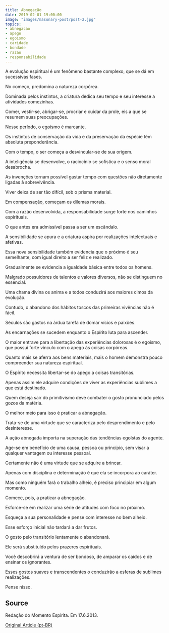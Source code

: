 ```yaml
---
title: Abnegação
date: 2019-02-01 19:00:00
image: "images/masonary-post/post-2.jpg"
topics: 
- abnegacao
- apego
- egoismo
- caridade
- bondade
- razao
- responsabilidade
---
```



A evolução espiritual é um fenômeno bastante complexo, que se dá em sucessivas
fases.

No começo, predomina a natureza corpórea.

Dominada pelos instintos, a criatura dedica seu tempo e seu interesse a
atividades comezinhas.

Comer, vestir-se, abrigar-se, procriar e cuidar da prole, eis a que se resumem
suas preocupações.

Nesse período, o egoísmo é marcante.

Os instintos de conservação da vida e da preservação da espécie têm absoluta
preponderância.

Com o tempo, o ser começa a desvincular-se de sua origem.

A inteligência se desenvolve, o raciocínio se sofistica e o senso moral
desabrocha.

As invenções tornam possível gastar tempo com questões não diretamente ligadas
à sobrevivência.

Viver deixa de ser tão difícil, sob o prisma material.

Em compensação, começam os dilemas morais.

Com a razão desenvolvida, a responsabilidade surge forte nos caminhos
espirituais.

O que antes era admissível passa a ser um escândalo.

A sensibilidade se apura e a criatura aspira por realizações intelectuais e
afetivas.

Essa nova sensibilidade também evidencia que o próximo é seu semelhante, com
igual direito a ser feliz e realizado.

Gradualmente se evidencia a igualdade básica entre todos os homens.

Malgrado possuidores de talentos e valores diversos, não se distinguem no
essencial.

Uma chama divina os anima e a todos conduzirá aos maiores cimos da evolução.

Contudo, o abandono dos hábitos toscos das primeiras vivências não é fácil.

Séculos são gastos na árdua tarefa de domar vícios e paixões.

As encarnações se sucedem enquanto o Espírito luta para ascender.

O maior entrave para a libertação das experiências dolorosas é o egoísmo, que
possui forte vínculo com o apego às coisas corpóreas.

Quanto mais se aferra aos bens materiais, mais o homem demonstra pouco
compreender sua natureza espiritual.

O Espírito necessita libertar-se do apego a coisas transitórias.

Apenas assim ele adquire condições de viver as experiências sublimes a que está
destinado.

Quem deseja sair do primitivismo deve combater o gosto pronunciado pelos gozos
da matéria.

O melhor meio para isso é praticar a abnegação.

Trata-se de uma virtude que se caracteriza pelo desprendimento e pelo
desinteresse.

A ação abnegada importa na superação das tendências egoístas do agente.

Age-se em benefício de uma causa, pessoa ou princípio, sem visar a qualquer
vantagem ou interesse pessoal.

Certamente não é uma virtude que se adquire a brincar.

Apenas com disciplina e determinação é que ela se incorpora ao caráter.

Mas como ninguém fará o trabalho alheio, é preciso principiar em algum momento.

Comece, pois, a praticar a abnegação.

Esforce-se em realizar uma série de atitudes com foco no próximo.

Esqueça a sua personalidade e pense com interesse no bem alheio.

Esse esforço inicial não tardará a dar frutos.

O gosto pelo transitório lentamente o abandonará.

Ele será substituído pelos prazeres espirituais.

Você descobrirá a ventura de ser bondoso, de amparar os caídos e de ensinar os
ignorantes.

Esses gostos suaves e transcendentes o conduzirão a esferas de sublimes
realizações.

Pense nisso.


## Source
Redação do Momento Espírita.
Em 17.6.2013.

[Original Article (pt-BR)](http://www.momento.com.br/pt/ler_texto.php?id=1771)


